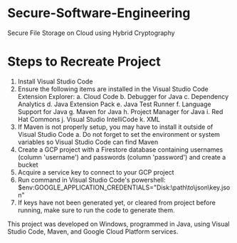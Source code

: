 # Secure-Software-Engineering

Secure File Storage on Cloud using Hybrid Cryptography

# Steps to Recreate Project
1. Install Visual Studio Code
2. Ensure the following items are installed in the Visual Studio Code Extension Explorer:
  a. Cloud Code
  b. Debugger for Java
  c. Dependency Analytics
  d. Java Extension Pack
  e. Java Test Runner
  f. Language Support for Java
  g. Maven for Java
  h. Project Manager for Java
  i. Red Hat Commons
  j. Visual Studio IntelliCode
  k. XML
3. If Maven is not properly setup, you may have to install it outside of Visual Studio Code
  a. Do not forget to set the environment or system variables so Visual Studio Code can find Maven
4. Create a GCP project with a Firestore database containing usernames (column 'username') and passwords (column 'password') and create a bucket
5. Acquire a service key to connect to your GCP project
6. Run command in Visual Studio Code's powershell:
    $env:GOOGLE_APPLICATION_CREDENTIALS="Disk:\path\to\json\key.json"
7. If keys have not been generated yet, or cleared from project before running, make sure to run the code to generate them.

This project was developed on Windows, programmed in Java, using Visual Studio Code, Maven, and Google Cloud Platform services.
